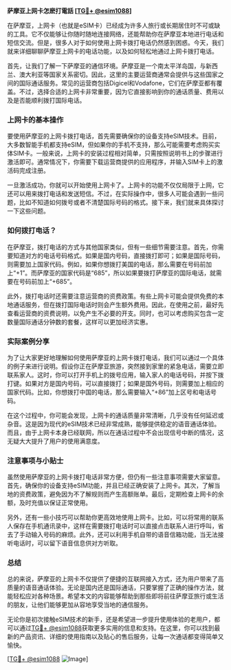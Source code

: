 **萨摩亚上网卡怎麽打電話 [[TG💪+ @esim1088](https://t.me/s/esim1088)]**

在萨摩亚，上网卡（也就是eSIM卡）已经成为许多人旅行或长期居住时不可或缺的工具。它不仅能够让你随时随地连接网络，还能帮助你在萨摩亚本地进行电话和短信交流。但是，很多人对于如何使用上网卡拨打电话仍然感到困惑。今天，我们就来详细聊聊萨摩亚上网卡的电话功能，以及如何轻松地通过上网卡拨打电话。

首先，让我们了解一下萨摩亚的通信环境。萨摩亚是一个南太平洋岛国，与新西兰、澳大利亚等国家关系密切。因此，这里的主要运营商通常会提供与这些国家之间的国际通话服务。常见的运营商包括Digicel和Vodafone，它们在萨摩亚都有覆盖。不过，选择合适的上网卡非常重要，因为它直接影响到你的通话质量、费用以及是否能顺利拨打国际电话。

### 上网卡的基本操作

要使用萨摩亚的上网卡拨打电话，首先需要确保你的设备支持eSIM技术。目前，大多数智能手机都支持eSIM，但如果你的手机不支持，那么可能需要考虑购买实体SIM卡。一般来说，上网卡的安装过程相对简单，只需按照说明书上的步骤进行激活即可。通常情况下，你需要下载运营商提供的应用程序，并输入SIM卡上的激活码完成注册。

一旦激活成功，你就可以开始使用上网卡了。上网卡的功能不仅仅局限于上网，它还可以用来拨打电话和发送短信。不过，在实际操作中，很多人可能会遇到一些问题，比如不知道如何拨号或者不清楚国际号码的格式。接下来，我们就来具体探讨一下这些问题。

### 如何拨打电话？

在萨摩亚，拨打电话的方式与其他国家类似，但有一些细节需要注意。首先，你需要知道对方的电话号码格式。如果是国内号码，直接拨打即可；如果是国际号码，则需要加上国家代码。例如，如果你想拨打美国的电话，那么需要在号码前加上“+1”。而萨摩亚的国家代码是“685”，所以如果要拨打萨摩亚的国际电话，就需要在号码前加上“+685”。

此外，拨打电话时还需要注意运营商的资费政策。有些上网卡可能会提供免费的本地通话服务，但在拨打国际电话时则会产生额外费用。因此，在使用之前，最好先查看运营商的资费说明，以免产生不必要的开支。同时，也可以考虑购买包含一定数量国际通话分钟数的套餐，这样可以更加经济实惠。

### 实际案例分享

为了让大家更好地理解如何使用萨摩亚的上网卡拨打电话，我们可以通过一个具体的例子来进行说明。假设你正在萨摩亚旅游，突然接到家里的紧急电话，需要立即联系家人。这时，你可以打开手机上的拨号应用，输入家人的电话号码，并按下拨打键。如果对方是国内号码，可以直接拨打；如果是国外号码，则需要加上相应的国家代码。比如，你想拨打中国的电话，那么需要输入“+86”加上区号和电话号码。

在这个过程中，你可能会发现，上网卡的通话质量非常清晰，几乎没有任何延迟或杂音。这是因为现代的eSIM技术已经非常成熟，能够提供稳定的语音通话体验。而且，由于上网卡本身已经联网，所以在通话过程中不会出现信号中断的情况，这无疑大大提升了用户的使用满意度。

### 注意事项与小贴士

虽然使用萨摩亚的上网卡拨打电话非常方便，但仍有一些注意事项需要大家留意。首先，确保你的设备支持eSIM功能，并且已经正确安装了上网卡。其次，了解当地的资费政策，避免因为不了解规则而产生高额账单。最后，定期检查上网卡的余额，及时充值以保证正常使用。

另外，还有一些小技巧可以帮助你更高效地使用上网卡。比如，可以将常用的联系人保存在手机通讯录中，这样在需要拨打电话时可以直接点击联系人进行呼叫，省去了手动输入号码的麻烦。此外，还可以利用手机自带的语音信箱功能，当无法接听电话时，可以留下语音信息供对方听取。

### 总结

总的来说，萨摩亚的上网卡不仅提供了便捷的互联网接入方式，还为用户带来了高质量的语音通话体验。无论是国内还是国际通话，只要掌握了正确的操作方法，就能轻松应对各种场景。希望本文的内容能够帮助到那些即将前往萨摩亚旅行或生活的朋友，让他们能够更加从容地享受当地的通信服务。

无论你是初次接触eSIM技术的新手，还是希望进一步提升使用体验的老用户，都可以通过[TG💪+ @esim1088](https://t.me/s/esim1088)获取更多实用的信息和支持。在这里，你可以找到最新的产品资讯、详细的使用指南以及贴心的售后服务，让每一次通话都变得简单又愉快。

[[TG💪+ @esim1088](https://t.me/s/esim1088) ![Image](https://i.postimg.cc/4NQfJmqS/Snipaste-2025-05-13-00-14-12.png)]